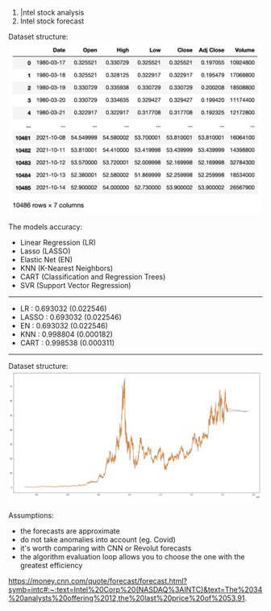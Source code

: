 1. |ntel stock analysis
2. Intel stock forecast

Dataset structure:
![image description](df_structure.png)

The models accuracy:

 - Linear Regression (LR)
 - Lasso (LASSO)
 - Elastic Net (EN)
 - KNN (K-Nearest Neighbors)
 - CART (Classification and Regression Trees)
 - SVR (Support Vector Regression)
____
- LR : 0.693032 (0.022546)
- LASSO : 0.693032 (0.022546)
- EN : 0.693032 (0.022546)
- KNN : 0.998804 (0.000182)
- CART : 0.998538 (0.000311)
____

Dataset structure:
![image description](forecast.png)

Assumptions:

- the forecasts are approximate
- do not take anomalies into account (eg. Covid)
- it's worth comparing with CNN or Revolut forecasts
- the algorithm evaluation loop allows you to choose the one with the greatest efficiency

https://money.cnn.com/quote/forecast/forecast.html?symb=intc#:~:text=Intel%20Corp%20(NASDAQ%3AINTC)&text=The%2034%20analysts%20offering%2012,the%20last%20price%20of%2053.91.
